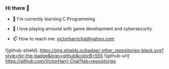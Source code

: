 ### Hi there 👋

<!--
**VictorHarri-Chal/VictorHarri-Chal** is a ✨ _special_ ✨ repository because its `README.md` (this file) appears on your GitHub profile.

Here are some ideas to get you started:

- 🔭 I’m currently working on ...
- 🌱 I’m currently learning ...
- 👯 I’m looking to collaborate on ...
- 🤔 I’m looking for help with ...
- 💬 Ask me about ...
- 📫 How to reach me: ...
- 😄 Pronouns: ...
- ⚡ Fun fact: ...
-->

- 🌱 I'm currently learning C Programming

- 🎇 I love playing arround with game development and cybersecurity

- 📫 How to reach me: victorharrichal@yahoo.com


<!-- MARKDOWN LINKS, ALIAS & IMAGES -->
![github-shield]: https://img.shields.io/badge/-other_repositories-black.svg?style=for-the-badge&logo=github&colorB=555
![github-url]: https://github.com/VictorHarri-Chal?tab=repositories
